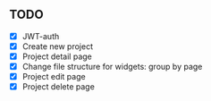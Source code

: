 ## TODO
* [x] JWT-auth
* [x] Create new project
* [x] Project detail page
* [X] Change file structure for widgets: group by page
* [x] Project edit page
* [x] Project delete page